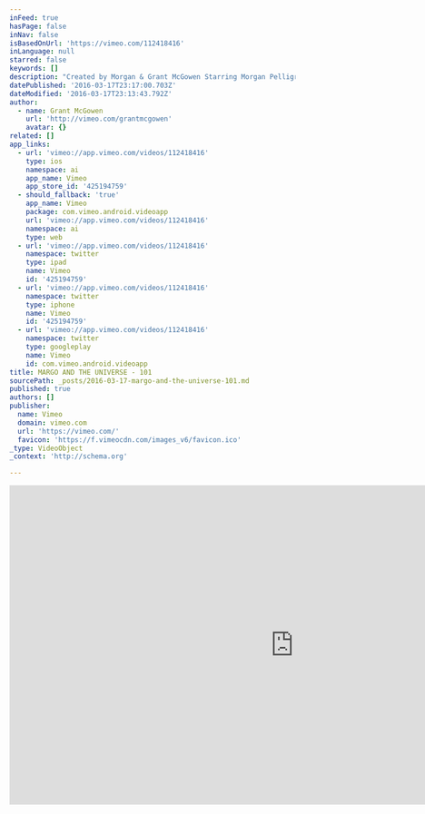 ```yaml
---
inFeed: true
hasPage: false
inNav: false
isBasedOnUrl: 'https://vimeo.com/112418416'
inLanguage: null
starred: false
keywords: []
description: "Created by Morgan & Grant McGowen Starring Morgan Pelligrino, Elena Bargo, Mandi Kerr, Grant McGowen, Robby Glade, Will Dove, Sara Bess Norton, Hillary Heath, Andy Fleming Crew: Josh Cubas, Drake Simons, Nicole Kemper, Hillary Heath, Sarah Hodges, Aileen Solis, Cyn Sin, Will Culick, Grant McGowen, Rachel Shuey, Preston Goodson, Allison Reitz, Marinna Guzy, Colin Lechner With Music by: Divine Suns, Merry Go Rounds, Greer Ashton, Jesse Tyler and Adelaide Tai Presented by Pinch 'n' Ouch Theatre"
datePublished: '2016-03-17T23:17:00.703Z'
dateModified: '2016-03-17T23:13:43.792Z'
author:
  - name: Grant McGowen
    url: 'http://vimeo.com/grantmcgowen'
    avatar: {}
related: []
app_links:
  - url: 'vimeo://app.vimeo.com/videos/112418416'
    type: ios
    namespace: ai
    app_name: Vimeo
    app_store_id: '425194759'
  - should_fallback: 'true'
    app_name: Vimeo
    package: com.vimeo.android.videoapp
    url: 'vimeo://app.vimeo.com/videos/112418416'
    namespace: ai
    type: web
  - url: 'vimeo://app.vimeo.com/videos/112418416'
    namespace: twitter
    type: ipad
    name: Vimeo
    id: '425194759'
  - url: 'vimeo://app.vimeo.com/videos/112418416'
    namespace: twitter
    type: iphone
    name: Vimeo
    id: '425194759'
  - url: 'vimeo://app.vimeo.com/videos/112418416'
    namespace: twitter
    type: googleplay
    name: Vimeo
    id: com.vimeo.android.videoapp
title: MARGO AND THE UNIVERSE - 101
sourcePath: _posts/2016-03-17-margo-and-the-universe-101.md
published: true
authors: []
publisher:
  name: Vimeo
  domain: vimeo.com
  url: 'https://vimeo.com/'
  favicon: 'https://f.vimeocdn.com/images_v6/favicon.ico'
_type: VideoObject
_context: 'http://schema.org'

---
```

<iframe src="https://cdn.embedly.com/widgets/media.html?src=https%3A%2F%2Fplayer.vimeo.com%2Fvideo%2F112418416&amp;url=https%3A%2F%2Fvimeo.com%2F112418416&amp;image=http%3A%2F%2Fi.vimeocdn.com%2Fvideo%2F497384069_1280.jpg&amp;key=b7d04c9b404c499eba89ee7072e1c4f7&amp;type=text%2Fhtml&amp;schema=vimeo" width="1000" height="563" scrolling="no" frameborder="0" allowfullscreen="allowfullscreen" style=""></iframe>